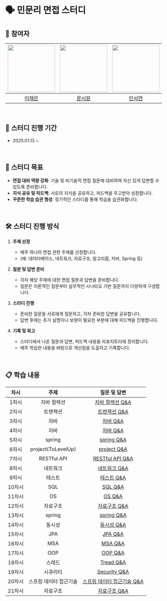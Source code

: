 # 🗣️ 민문리 면접 스터디

## 👥 참여자
|<img width=150 src="https://avatars.githubusercontent.com/u/109871579?v=4" />|<img width=150 src="https://avatars.githubusercontent.com/u/105481797?v=4" />|<img width=150 src="https://avatars.githubusercontent.com/u/126096318?v=4" />|
|:----:|:----:|:----:|
| [이채은](https://github.com/ChaeAg) | [문시원](https://github.com/muncool39) | [민서연](https://github.com/gitseoyeon) |

<br>

## 📆 스터디 진행 기간
- 2025.01.13 ~

<br>

## 🎯 스터디 목표
- **면접 대비 역량 강화**: 기술 및 비기술적 면접 질문에 대비하여 자신 있게 답변할 수 있도록 준비합니다.  
- **지식 공유 및 피드백**: 서로의 지식을 공유하고, 피드백을 주고받아 성장합니다.  
- **꾸준한 학습 습관 형성**: 정기적인 스터디를 통해 학습을 습관화합니다.

<br>

## 🛠️ 스터디 진행 방식
1. **주제 선정**
   - 매주 하나의 면접 관련 주제를 선정합니다.  
   - (예: 데이터베이스, 네트워크, 자료구조, 알고리즘, 자바, Spring 등)

2. **질문 및 답변 준비**
   - 각자 해당 주제에 대한 면접 질문과 답변을 준비합니다.  
   - 질문은 이론적인 질문부터 실무적인 시나리오 기반 질문까지 다양하게 구성합니다.

3. **스터디 진행**
   - 준비한 질문을 서로에게 질문하고, 각자 준비한 답변을 공유합니다.  
   - 답변 후에는 추가 설명이나 보완이 필요한 부분에 대해 피드백을 진행합니다.

4. **기록 및 회고**
   - 스터디에서 나온 질문과 답변, 피드백 내용을 리포지토리에 정리합니다.  
   - 매주 학습한 내용을 바탕으로 개선점을 도출하고 기록합니다.

<br>

## 📋 학습 내용
차시 | 주제 | 질문 및 답변
:---: | :----: | :----:
1차시 | 자바 컬렉션 |   [자바 컬렉션 Q&A](https://github.com/minmunlee/interview-study/blob/main/1%EC%B0%A8%EC%8B%9C_%EC%9E%90%EB%B0%94%EC%BB%AC%EB%A0%89%EC%85%98.md)
2차시 | 트랜잭션 |   [트랜잭션 Q&A](https://github.com/minmunlee/interview-study/blob/main/2%EC%B0%A8%EC%8B%9C_%ED%8A%B8%EB%9E%9C%EC%9E%AD%EC%85%98.md)
3차시 | 자바 |   [자바 Q&A](https://github.com/minmunlee/interview-study/blob/main/3%EC%B0%A8%EC%8B%9C_%EC%9E%90%EB%B0%94.md)
4차시 | 자바 |   [자바 Q&A](https://github.com/minmunlee/interview-study/blob/main/4%EC%B0%A8%EC%8B%9C_%EC%9E%90%EB%B0%94.md)
5차시 | spring |   [spring Q&A](https://github.com/minmunlee/interview-study/blob/main/5%EC%B0%A8%EC%8B%9C_Spring.md)
6차시 | project(ToLevelUp) |   [project Q&A](https://github.com/minmunlee/interview-study/blob/main/6%EC%B0%A8%EC%8B%9C_project(tolevelup).md)
7차시 | RESTful API |   [RESTful API Q&A](https://github.com/minmunlee/interview-study/blob/main/7%EC%B0%A8%EC%8B%9C_RESTful%20API.md)
8차시 | 네트워크 |   [네트워크 Q&A](https://github.com/minmunlee/interview-study/blob/main/8%EC%B0%A8%EC%8B%9C_%EB%84%A4%ED%8A%B8%EC%9B%8C%ED%81%AC.md)
9차시 | 테스트 |   [테스트 Q&A](https://github.com/minmunlee/interview-study/blob/main/9%EC%B0%A8%EC%8B%9C_%ED%85%8C%EC%8A%A4%ED%8A%B8.md)
10차시 | SQL |   [SQL Q&A](https://github.com/minmunlee/interview-study/blob/main/10%EC%B0%A8%EC%8B%9C_SQL.md)
11차시 | OS |   [OS Q&A](https://github.com/minmunlee/interview-study/blob/main/11%EC%B0%A8%EC%8B%9C_OS.md)
12차시 | 자료구조 |   [자료구조 Q&A](https://github.com/minmunlee/interview-study/blob/main/12%EC%B0%A8%EC%8B%9C_%EC%9E%90%EB%A3%8C%EA%B5%AC%EC%A1%B0.md)
13차시 | spring |   [spring Q&A](https://github.com/minmunlee/interview-study/blob/main/13%EC%B0%A8%EC%8B%9C_Spring.md)
14차시 | 동시성 |   [동시성 Q&A](https://github.com/minmunlee/interview-study/blob/main/14%EC%B0%A8%EC%8B%9C_%EB%8F%99%EC%8B%9C%EC%84%B1)
15차시 | JPA |   [JPA Q&A](https://github.com/minmunlee/interview-study/blob/main/15%EC%B0%A8%EC%8B%9C_JPA.md)
16차시 | MSA |   [MSA Q&A](https://github.com/minmunlee/interview-study/blob/main/16%EC%B0%A8%EC%8B%9C_MSA.md)
17차시 | OOP |   [OOP Q&A](https://github.com/minmunlee/interview-study/blob/main/17%EC%B0%A8%EC%8B%9C_%EA%B0%9D%EC%B2%B4%EC%A7%80%ED%96%A5.md)
18차시 | 스레드 |   [Tread Q&A](https://github.com/minmunlee/interview-study/blob/main/18%EC%B0%A8%EC%8B%9C_%EC%8B%9C%ED%81%90%EB%A6%AC%ED%8B%B0.md)
19차시 | 시큐리티 |   [Security Q&A](https://github.com/minmunlee/interview-study/blob/main/19%EC%B0%A8%EC%8B%9C_%EC%8B%9C%ED%81%90%EB%A6%AC%ED%8B%B0.md)
20차시 | 스프링 데이터 접근기술 |   [스프링 데이터 접근기술 Q&A](https://github.com/minmunlee/interview-study/blob/main/20%EC%B0%A8%EC%8B%9C_%EC%8A%A4%ED%94%84%EB%A7%81%EB%8D%B0%EC%9D%B4%ED%84%B0%EC%A0%91%EA%B7%BC%EA%B8%B0%EC%88%A0.md)
21차시 | 자료구조 |   [자료구조 Q&A](https://github.com/minmunlee/interview-study/blob/main/21%EC%B0%A8%EC%8B%9C_%EC%9E%90%EB%A3%8C%EA%B5%AC%EC%A1%B0%20II.md)




